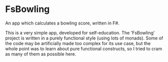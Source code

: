 # FsBowling

An app which calculates a bowling score, written in F#.

This is a very simple app, developed for self-education.
The 'FsBowling' project is written in a purely functional
style (using lots of monads). Some of the code may be
artificially made too complex for its use case, but the
whole point was to learn about pure functional constructs,
so I tried to cram as many of them as possible here.
